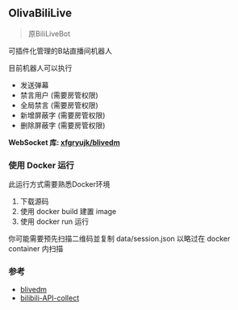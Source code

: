 ## OlivaBiliLive
> 原BiliLiveBot

可插件化管理的B站直播间机器人

目前机器人可以执行
- 发送弹幕
- 禁言用户 (需要房管权限)
- 全局禁言 (需要房管权限)
- 新增屏蔽字 (需要房管权限)
- 删除屏蔽字 (需要房管权限)


__WebSocket 库:  [xfgryujk/blivedm](https://github.com/xfgryujk/blivedm)__


### 使用 Docker 运行

此运行方式需要熟悉Docker环境

1. 下载源码
2. 使用 docker build 建置 image
3. 使用 docker run 运行

你可能需要预先扫描二维码並复制 data/session.json 以略过在 docker container 内扫描


### 参考

- [blivedm](https://github.com/xfgryujk/blivedm)
- [bilibili-API-collect](https://github.com/SocialSisterYi/bilibili-API-collect)